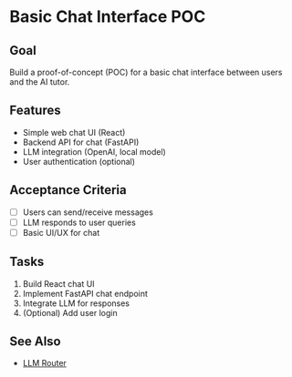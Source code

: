 # Basic Chat Interface POC

## Goal
Build a proof-of-concept (POC) for a basic chat interface between users and the AI tutor.

## Features
- Simple web chat UI (React)
- Backend API for chat (FastAPI)
- LLM integration (OpenAI, local model)
- User authentication (optional)

## Acceptance Criteria
- [ ] Users can send/receive messages
- [ ] LLM responds to user queries
- [ ] Basic UI/UX for chat

## Tasks
1. Build React chat UI
2. Implement FastAPI chat endpoint
3. Integrate LLM for responses
4. (Optional) Add user login

## See Also
- [LLM Router](../../../docs/03-ai-ml/LLM_ROUTER.md)

